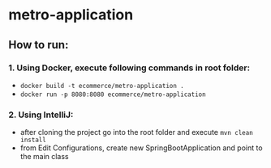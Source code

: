 # metro-application

## How to run:

### 1. Using Docker, execute following commands in root folder:


- `docker build -t ecommerce/metro-application .`
- `docker run -p 8080:8080 ecommerce/metro-application`

### 2. Using IntelliJ:

- after cloning the project go into the root folder and execute `mvn clean install`
- from Edit Configurations, create new SpringBootApplication and point to the main class


